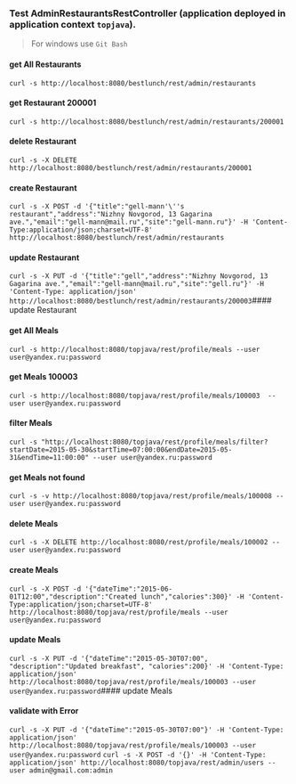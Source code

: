 ### Test AdminRestaurantsRestController (application deployed in application context `topjava`).
> For windows use `Git Bash`

#### get All Restaurants
`curl -s http://localhost:8080/bestlunch/rest/admin/restaurants`

#### get Restaurant 200001
`curl -s http://localhost:8080/bestlunch/rest/admin/restaurants/200001`

#### delete Restaurant
`curl -s -X DELETE http://localhost:8080/bestlunch/rest/admin/restaurants/200001`

#### create Restaurant
`curl -s -X POST -d '{"title":"gell-mann'\''s restaurant","address":"Nizhny Novgorod, 13 Gagarina ave.","email":"gell-mann@mail.ru","site":"gell-mann.ru"}' -H 'Content-Type:application/json;charset=UTF-8' http://localhost:8080/bestlunch/rest/admin/restaurants`

#### update Restaurant
`curl -s -X PUT -d '{"title":"gell","address":"Nizhny Novgorod, 13 Gagarina ave.","email":"gell-mann@mail.ru","site":"gell.ru"}' -H 'Content-Type: application/json' http://localhost:8080/bestlunch/rest/admin/restaurants/200003`#### update Restaurant







#### get All Meals
`curl -s http://localhost:8080/topjava/rest/profile/meals --user user@yandex.ru:password`

#### get Meals 100003
`curl -s http://localhost:8080/topjava/rest/profile/meals/100003  --user user@yandex.ru:password`

#### filter Meals
`curl -s "http://localhost:8080/topjava/rest/profile/meals/filter?startDate=2015-05-30&startTime=07:00:00&endDate=2015-05-31&endTime=11:00:00" --user user@yandex.ru:password`

#### get Meals not found
`curl -s -v http://localhost:8080/topjava/rest/profile/meals/100008 --user user@yandex.ru:password`

#### delete Meals
`curl -s -X DELETE http://localhost:8080/rest/profile/meals/100002 --user user@yandex.ru:password`

#### create Meals
`curl -s -X POST -d '{"dateTime":"2015-06-01T12:00","description":"Created lunch","calories":300}' -H 'Content-Type:application/json;charset=UTF-8' http://localhost:8080/topjava/rest/profile/meals --user user@yandex.ru:password`

#### update Meals
`curl -s -X PUT -d '{"dateTime":"2015-05-30T07:00", "description":"Updated breakfast", "calories":200}' -H 'Content-Type: application/json' http://localhost:8080/topjava/rest/profile/meals/100003 --user user@yandex.ru:password`#### update Meals

#### validate with Error
`curl -s -X PUT -d '{"dateTime":"2015-05-30T07:00"}' -H 'Content-Type: application/json' http://localhost:8080/topjava/rest/profile/meals/100003 --user user@yandex.ru:password`
`curl -s -X POST -d '{}' -H 'Content-Type: application/json' http://localhost:8080/topjava/rest/admin/users --user admin@gmail.com:admin`